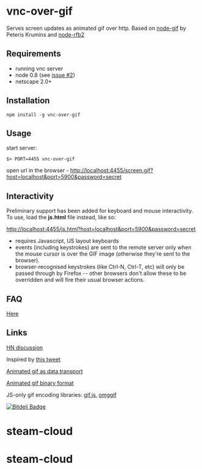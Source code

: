 vnc-over-gif
============

Serves screen updates as animated gif over http.
Based on [node-gif](https://github.com/pkrumins/node-gif) by Peteris Krumins and [node-rfb2](https://github.com/sidorares/node-rfb2)

## Requirements

  - running vnc server
  - node 0.8 (see [issue #2](https://github.com/sidorares/vnc-over-gif/issues/2))
  - netscape 2.0+

## Installation

    npm install -g vnc-over-gif

## Usage

start server:

    $> PORT=4455 vnc-over-gif

open url in the browser - [http://localhost:4455/screen.gif?host=localhost&port=5900&password=secret](http://localhost:4455/screen.gif?host=localhost&port=5900&password=secret)

## Interactivity

Preliminary support has been added for keyboard and mouse interactivity.  To use, load the **js.html** file instead, like so:

[http://localhost:4455/js.html?host=localhost&port=5900&password=secret](http://localhost:4455/js.html?host=localhost&port=5900&password=secret)

* requires Javascript, US layout keyboards
* events (including keystrokes) are sent to the remote server only when the mouse cursor is over the GIF image (otherwise they're sent to the browser).
* browser-recognised keystrokes (like Ctrl-N, Ctrl-T, etc) will only be passed through by Firefox -- other browsers don't allow these to be overridden and will fire their usual browser actions.

## FAQ

[Here](https://github.com/sidorares/vnc-over-gif/wiki/FAQ)

## Links

[HN discussion](https://news.ycombinator.com/item?id=5763183)

Inspired by [this tweet](https://twitter.com/tmm1/status/336810488631554049)

[Animated gif as data transport](https://github.com/videlalvaro/gifsockets)

[Animated gif binary format](http://www.matthewflickinger.com/lab/whatsinagif/animation_and_transparency.asp)

JS-only gif encoding libraries: [gif.js](https://github.com/jnordberg/gif.js), [omggif](https://github.com/deanm/omggif)

[![Bitdeli Badge](https://d2weczhvl823v0.cloudfront.net/sidorares/vnc-over-gif/trend.png)](https://bitdeli.com/free "Bitdeli Badge")
# steam-cloud
# steam-cloud
